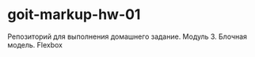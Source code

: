 # goit-markup-hw-01
Репозиторий для выполнения домашнего задание. Модуль 3. Блочная модель. Flexbox
